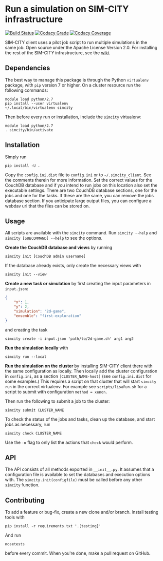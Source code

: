 # Run a simulation on SIM-CITY infrastructure

[![Build Status](https://travis-ci.org/indodutch/sim-city-client.svg?branch=master)](https://travis-ci.org/indodutch/sim-city-client)
[![Codacy Grade](https://api.codacy.com/project/badge/grade/60c3365bb4ad43aeba99954ac8a85433)](https://www.codacy.com/app/github_4/sim-city-client)
[![Codacy Coverage](https://api.codacy.com/project/badge/coverage/60c3365bb4ad43aeba99954ac8a85433)](https://www.codacy.com/app/github_4/sim-city-client)

SIM-CITY client uses a pilot job script to run multiple simulations in the same job. Open source under the Apache License Version 2.0. For installing the rest of the SIM-CITY infrastructure, see the [wiki](https://github.com/indodutch/sim-city-client/wiki).

## Dependencies

The best way to manage this package is through the Python `virtualenv` package, with `pip` version 7 or higher. On a cluster resource run the following commands:

    module load python/2.7
    pip install --user virtualenv
    ~/.local/bin/virtualenv simcity

Then before every run or installation, include the `simcity` virtualenv:

    module load python/2.7
    . simcity/bin/activate

## Installation

Simply run

    pip install -U .

Copy the `config.ini.dist` file to `config.ini` or to `~/.simcity_client`. See the comments therein for more information. Set the correct values for the CouchDB database and if you intend to run jobs on this location also set the executable settings. There are two CouchDB database sections, one for the jobs and one for the tasks. If these are the same, you can remove the jobs database section. If you anticipate large output files, you can configure a webdav url that the files can be stored on.

## Usage

All scripts are available with the `simcity` command. Run `simcity --help` and
`simcity [SUBCOMMAND] --help` to see the options.

**Create the CouchDB database and views** by running

    simcity init [CouchDB admin username]

If the database already exists, only create the necessary views with

    simcity init --view

**Create a new task or simulation** by first creating the input parameters in
`input.json`:

```json
{
    "x": 1,
    "y": 2,
    "simulation": "2d-game",
    "ensemble": "first-exploration"
}
```
and creating the task

    simcity create -i input.json 'path/to/2d-game.sh' arg1 arg2

**Run the simulation locally** with

    simcity run --local 

**Run the simulation on the cluster** by installing SIM-CITY client there with the same configuration as locally. Then locally add the cluster configuration in `config.ini`, as a section `[CLUSTER_NAME-host]` (see `config.ini.dist` for some examples.) This requires a script on that cluster that will start `simcity run` in the correct virtualenv. For example see `scripts/lisaRun.sh` for a script to submit with configuration `method = xenon`.

Then run the following to submit a job to the cluster:

    simcity submit CLUSTER_NAME

To check the status of the jobs and tasks, clean up the database, and start jobs as necessary, run

    simcity check CLUSTER_NAME

Use the `-n` flag to only list the actions that `check` would perform.

## API

The API consists of all methods exported in `__init__.py`. It assumes that a configuration file is available to set the databases and execution options with. The `simcity.init(configfile)` must be called before any other `simcity` function.

## Contributing

To add a feature or bug-fix, create a new clone and/or branch. Install testing tools with

    pip install -r requirements.txt '.[testing]'

And run

    nosetests

before every commit. When you're done, make a pull request on GitHub.

